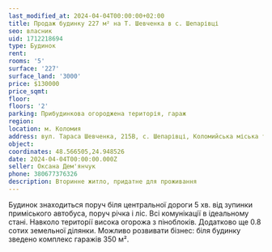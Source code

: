 ```yaml
---
last_modified_at: 2024-04-04T00:00:00+02:00
title: Продаж будинку 227 м² на Т. Шевченка в с. Шепарівці
seo: власник
uid: 1712218694
type: Будинок
rent:
rooms: '5'
surface: '227'
surface_land: '3000'
price: $130000
price_sqmt:
floor:
floors: '2'
parking: Прибудинкова огороджена територія, гараж
region:
location: м. Коломия
address: вул. Тараса Шевченка, 215В, с. Шепарівці, Коломийська міська територіальна громада
object:
coordinates: 48.566505,24.948526
date: 2024-04-04T00:00:00.000Z
seller: Оксана Дем'янчук
phone: 380677376326
description: Вторинне житло, придатне для проживання
---
```


Будинок знаходиться поруч біля центральної дороги 5 хв. від зупинки приміського автобуса, поруч річка і ліс. Всі комунікації в ідеальному стані. Навколо території висока огорожа з піноблоків. Додатково ще 0.8 сотих земельної ділянки. Можливо розвивати бізнес: біля будинку зведено комплекс гаражів 350 м².

